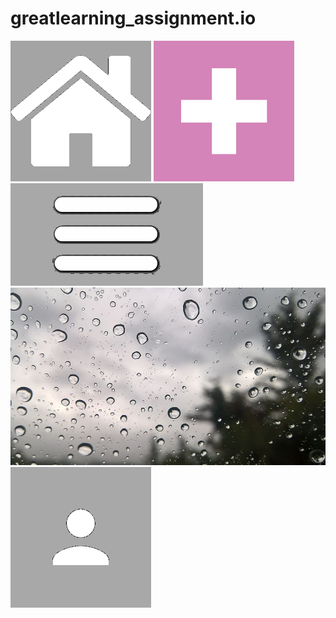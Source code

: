 # greatlearning_assignment.io
![](home.png)
![](add.png)
![](boards.png)
![](rain-drops-on-window-rain-drops-window-glass-rain-drops.jpg)
![](account.png)
